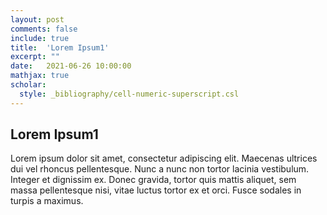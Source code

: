 ```yaml
---
layout: post
comments: false
include: true
title:  'Lorem Ipsum1'
excerpt: ""
date:   2021-06-26 10:00:00
mathjax: true
scholar:
  style: _bibliography/cell-numeric-superscript.csl
---
```




## Lorem Ipsum1

Lorem ipsum dolor sit amet, consectetur adipiscing elit. Maecenas ultrices dui vel rhoncus pellentesque. Nunc a nunc non tortor lacinia vestibulum. Integer et dignissim ex. Donec gravida, tortor quis mattis aliquet, sem massa pellentesque nisi, vitae luctus tortor ex et orci. Fusce sodales in turpis a maximus.


